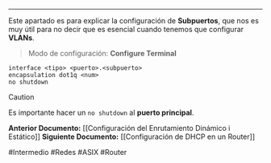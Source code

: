 ________
Este apartado es para explicar la configuración de **Subpuertos**, que nos es muy útil para no decir que es esencial cuando tenemos que configurar **VLANs**.

> Modo de configuración: **Configure Terminal**

```
interface <tipo> <puerto>.<subpuerto> 
encapsulation dot1q <num> 
no shutdown
```

> [!CAUTION]
> Es importante hacer un `no shutdown` al **puerto principal**.

**Anterior Documento:**  [[Configuración del Enrutamiento Dinámico i Estático]]
**Siguiente Documento:** [[Configuración de DHCP en un Router]]

#Intermedio #Redes #ASIX #Router